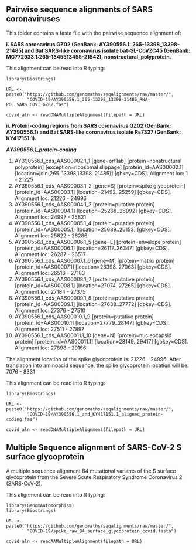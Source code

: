 ## Pairwise sequence alignments of SARS coronaviruses
This folder contains a fasta file with the pairwise sequence alignment of:

**i. SARS coronavirus GZ02 (GenBank: AY390556.1: 265-13398_13398-21485) and Bat
SARS-like coronavirus isolate bat-SL-CoVZC45 (GenBank:
MG772933.1:265-1345513455-21542), nonstructural_polyprotein.**  

This alignment can be read into R typing:
```{r fasta, message=FALSE}
library(Biostrings)

URL <- paste0("https://github.com/genomaths/seqalignments/raw/master/", 
        "COVID-19/AY390556.1_265-13398_13398-21485_RNA-POL_SARS_COVI_GZ02.fas")

covid_aln <- readDNAMultipleAlignment(filepath = URL)
```

**ii. Protein-coding regions from SARS coronavirus GZ02 (GenBank: **AY390556.1**) and
Bat SARS-like coronavirus isolate Rs7327 (GenBank: KY417151.1).**

_**AY390556.1_protein-coding**_            
1. AY390556.1_cds_AAS00002.1_1 [gene=orf1ab] [protein=nonstructural polyprotein] [exception=ribosomal slippage] [protein_id=AAS00002.1] [location=join(265..13398,13398..21485)] [gbkey=CDS]. Alignment loc:
1 - 21225
2. AY390556.1_cds_AAS00003.1_2 [gene=S] [protein=spike glycoprotein] [protein_id=AAS00003.1] [location=21492..25259] [gbkey=CDS]. Alignment loc:
21226 - 24996
3. AY390556.1_cds_AAS00004.1_3 [protein=putative protein] [protein_id=AAS00004.1] [location=25268..26092] [gbkey=CDS]. Alignment loc:
24997 - 25821
4. AY390556.1_cds_AAS00005.1_4 [protein=putative protein] [protein_id=AAS00005.1] [location=25689..26153] [gbkey=CDS]. Alignment loc:
25822 - 26286
5. AY390556.1_cds_AAS00006.1_5 [gene=E] [protein=envelope protein] [protein_id=AAS00006.1] [location=26117..26347] [gbkey=CDS]. Alignment loc:
26287 - 26517
6. AY390556.1_cds_AAS00007.1_6 [gene=M] [protein=matrix protein] [protein_id=AAS00007.1] [location=26398..27063] [gbkey=CDS]. Alignment loc:
26518 - 27183
7. AY390556.1_cds_AAS00008.1_7 [protein=putative protein] [protein_id=AAS00008.1] [location=27074..27265] [gbkey=CDS]. Alignment loc:
27184 - 27375
8. AY390556.1_cds_AAS00009.1_8 [protein=putative protein] [protein_id=AAS00009.1] [location=27638..27772] [gbkey=CDS]. Alignment loc:
27376 - 27510
9. AY390556.1_cds_AAS00010.1_9 [protein=putative protein] [protein_id=AAS00010.1] [location=27779..28147] [gbkey=CDS]. Alignment loc:
27511 - 27897
10. AY390556.1_cds_AAS00011.1_10 [gene=N] [protein=nucleocapsid protein] [protein_id=AAS00011.1] [location=28149..29417] [gbkey=CDS]. Alignment loc:
27898 - 29166        

The alignment location of the spike glycoprotein is: 21226 - 24996. After translation into aminoacid sequence, the spike glycoprotein location will be: 7076 - 8331

This alignment can be read into R typing:
```{r fasta, message=FALSE}
library(Biostrings)

URL <- paste0("https://github.com/genomaths/seqalignments/raw/master/", 
        "COVID-19/AY390556.1_and_KY417151.1_aligned_protein-coding.fas")

covid_aln <- readDNAMultipleAlignment(filepath = URL)
```
## Multiple Sequence alignment of SARS-CoV-2 S surface glycoprotein

A multiple sequence alignment 84 mutational variants of the S surface glycoprotein from the Severe Scute Respiratory Syndrome Coronavirus 2 (SARS-CoV-2).

This alignment can be read into R typing:
```{r s}
library(GenomAutomorphism)
library(Biostrings)

URL <- paste0("https://github.com/genomaths/seqalignments/raw/master/", 
        "COVID-19/spike_raw_84_surface_glycoprotein_covid.fasta")

covid_aln <- readAAMultipleAlignment(filepath = URL)
```

